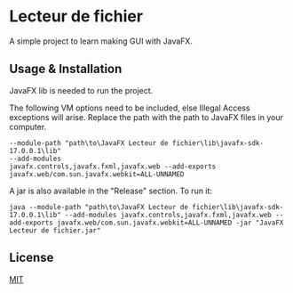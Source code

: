 # Lecteur de fichier

A simple project to learn making GUI with JavaFX.

## Usage & Installation
JavaFX lib is needed to run the project.

The following VM options need to be included, else Illegal Access exceptions will arise. Replace the path with the path to JavaFX files in your computer.
```
--module-path "path\to\JavaFX Lecteur de fichier\lib\javafx-sdk-17.0.0.1\lib" 
--add-modules 
javafx.controls,javafx.fxml,javafx.web --add-exports javafx.web/com.sun.javafx.webkit=ALL-UNNAMED
```

A jar is also available in the "Release" section. To run it:

```
java --module-path "path\to\JavaFX Lecteur de fichier\lib\javafx-sdk-17.0.0.1\lib" --add-modules javafx.controls,javafx.fxml,javafx.web --add-exports javafx.web/com.sun.javafx.webkit=ALL-UNNAMED -jar "JavaFX Lecteur de fichier.jar"
```


## License
[MIT](https://choosealicense.com/licenses/mit/)
